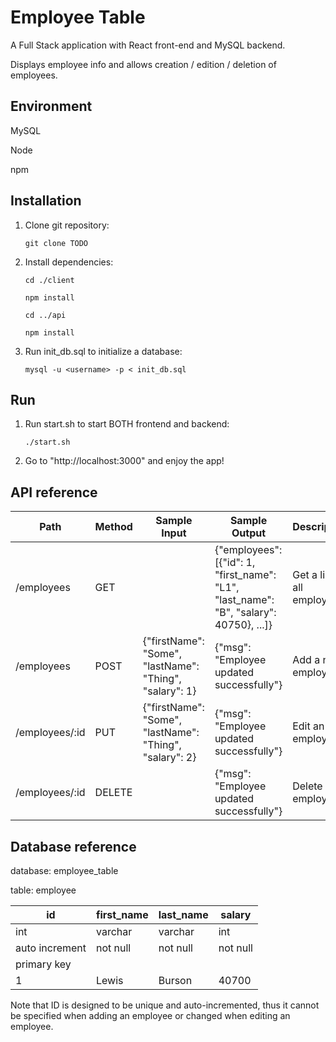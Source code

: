 # Employee Table
A Full Stack application with React front-end and MySQL backend. 

Displays employee info and allows creation / edition / deletion of employees.

## Environment
MySQL

Node

npm


## Installation
1. Clone git repository:

    `git clone TODO`

2. Install dependencies:

    `cd ./client`

    `npm install`

    `cd ../api`

    `npm install`

3. Run init_db.sql to initialize a database:

    `mysql -u <username> -p < init_db.sql`

## Run
1. Run start.sh to start BOTH frontend and backend:

    `./start.sh`

2. Go to "http://localhost:3000" and enjoy the app!


## API reference

| Path | Method | Sample Input | Sample Output | Description |
|---|---|---|---|---|
| /employees  | GET |   | {"employees": [{"id": 1, "first_name": "L1", "last_name": "B", "salary": 40750}, ...]}  | Get a list of all employees  |
| /employees  | POST  | {"firstName": "Some", "lastName": "Thing", "salary": 1}  | {"msg": "Employee updated successfully"}  | Add a new employee   |
| /employees/:id  | PUT  | {"firstName": "Some", "lastName": "Thing", "salary": 2}  | {"msg": "Employee updated successfully"}  | Edit an employee |
| /employees/:id  | DELETE  |   | {"msg": "Employee updated successfully"}  | Delete an employee |

## Database reference
database: employee_table

table: employee

| id  | first_name  | last_name  | salary  |
|---|---|---|---|
| int | varchar | varchar | int|
| auto increment| not null  | not null  | not null  |
| primary key |   |   |   |
| 1  | Lewis  | Burson  | 40700  |

Note that ID is designed to be unique and auto-incremented, thus it cannot be specified when adding an employee or changed when editing an employee.